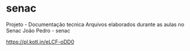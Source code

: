 # senac
Projeto - Documentação tecnica 
Arquivos elaborados durante as aulas no Senac
João Pedro - senac 

https://pl.kotl.in/eLCF-oDD0
